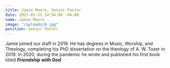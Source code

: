 ```yaml
---
title: Jamie Moore, Senior Pastor
date: 2021-03-31 14:54:00 -04:00
name: Jamie Moore
image: "/uploads/0.jpg"
position: Senior Pastor
---
```


Jamie joined our staff in 2019. He has degrees in Music, Worship, and Theology, completing his PhD dissertation on the theology of A. W. Tozer in 2019. In 2020, during the pandemic he wrote and published his first book titled ***Friendship with God***.